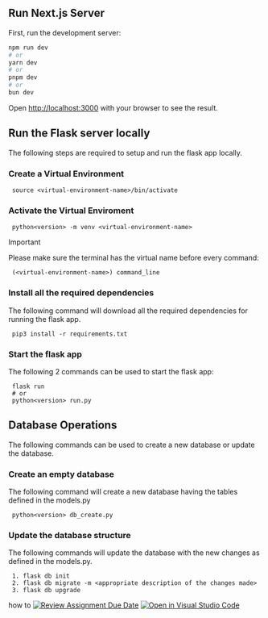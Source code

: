 ## Run Next.js Server

First, run the development server:

```bash
npm run dev
# or
yarn dev
# or
pnpm dev
# or
bun dev
```

Open [http://localhost:3000](http://localhost:3000) with your browser to see the result.


## Run the Flask server locally

The following steps are required to setup and run the flask app locally. 

### Create a Virtual Environment

```
 source <virtual-environment-name>/bin/activate
```

### Activate the Virtual Enviroment

```
 python<version> -m venv <virtual-environment-name>
```

> [!IMPORTANT]
> Please make sure the terminal has the virtual name before every command:

```
 (<virtual-environment-name>) command_line
```

### Install all the required dependencies

The following command will download all the required dependencies for running the flask app.
```
 pip3 install -r requirements.txt
```


### Start the flask app

The following 2 commands can be used to start the flask app:

```
 flask run
 # or 
 python<version> run.py
```

## Database Operations
The following commands can be used to create a new database or update the database.

### Create an empty database

The following command will create a new database having the tables defined in the models.py

```
 python<version> db_create.py
```

### Update the database structure

The following commands will update the database with the new changes as defined in the models.py.

```
 1. flask db init
 2. flask db migrate -m <appropriate description of the changes made>
 3. flask db upgrade
```


how to
[![Review Assignment Due Date](https://classroom.github.com/assets/deadline-readme-button-24ddc0f5d75046c5622901739e7c5dd533143b0c8e959d652212380cedb1ea36.svg)](https://classroom.github.com/a/Nrqv5LcV)
[![Open in Visual Studio Code](https://classroom.github.com/assets/open-in-vscode-718a45dd9cf7e7f842a935f5ebbe5719a5e09af4491e668f4dbf3b35d5cca122.svg)](https://classroom.github.com/online_ide?assignment_repo_id=13770086&assignment_repo_type=AssignmentRepo)
